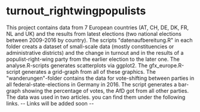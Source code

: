 # turnout_rightwingpopulists
This project contains data from 7 European countries (AT, CH, DE, DK, FR, NL and UK) and the results from latest elections (two national elections between 2009-2016 by country). The scripts "datenaufbereitung.R" in each folder creats a dataset of small-scale data (mostly constituencies or administrative districts) and the change in turnout and in the results of a populist-right-wing party from the earlier election to the later one.
The analyse.R-scripts generates scatterplots via ggplot2.
The gfx_europe.R-script generates a grid-graph from all of these graphics.
The "wanderungen"-folder contains the data for vote-shifting between parties in all federal-state-elections in Germany in 2016. The script generates a bar-graph showing the percentage of votes, the AfD got from all other parties.
The data was used in two articles. you can find them under the following links.
 -- Links will be added soon --
